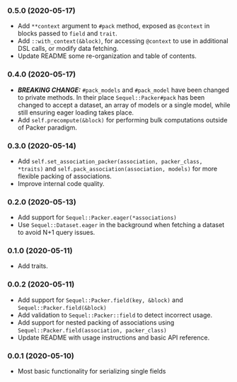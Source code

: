 ### 0.5.0 (2020-05-17)

* Add `**context` argument to `#pack` method, exposed as `@context` in blocks
  passed to `field` and `trait`.
* Add `::with_context(&block)`, for accessing `@context` to use in additional
  DSL calls, or modify data fetching.
* Update README some re-organization and table of contents.

### 0.4.0 (2020-05-17)

* **_BREAKING CHANGE:_** `#pack_models` and `#pack_model` have been changed to
  private methods. In their place `Sequel::Packer#pack` has been changed to
  accept a dataset, an array of models or a single model, while still ensuring
  eager loading takes place.
* Add `self.precompute(&block)` for performing bulk computations outside of
  Packer paradigm.

### 0.3.0 (2020-05-14)

* Add `self.set_association_packer(association, packer_class, *traits)` and
  `self.pack_association(association, models)` for more flexible packing of
  associations.
* Improve internal code quality.

### 0.2.0 (2020-05-13)

* Add support for `Sequel::Packer.eager(*associations)`
* Use `Sequel::Dataset.eager` in the background when fetching a dataset to avoid
  N+1 query issues.

### 0.1.0 (2020-05-11)

* Add traits.

### 0.0.2 (2020-05-11)

* Add support for `Sequel::Packer.field(key, &block)` and
  `Sequel::Packer.field(&block)`
* Add validation to `Sequel::Packer::field` to detect incorrect usage.
* Add support for nested packing of associations using
  `Sequel::Packer.field(association, packer_class)`
* Update README with usage instructions and basic API reference.

### 0.0.1 (2020-05-10)

* Most basic functionality for serializing single fields
